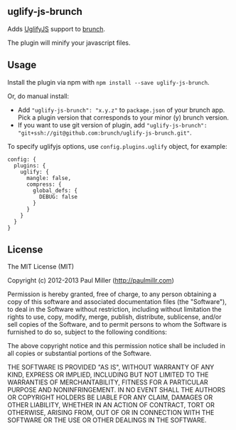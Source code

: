 ## uglify-js-brunch
Adds [UglifyJS](https://github.com/mishoo/UglifyJS) support to
[brunch](http://brunch.io).

The plugin will minify your javascript files.

## Usage
Install the plugin via npm with `npm install --save uglify-js-brunch`.

Or, do manual install:

* Add `"uglify-js-brunch": "x.y.z"` to `package.json` of your brunch app.
  Pick a plugin version that corresponds to your minor (y) brunch version.
* If you want to use git version of plugin, add
`"uglify-js-brunch": "git+ssh://git@github.com:brunch/uglify-js-brunch.git"`.

To specify uglifyjs options, use `config.plugins.uglify` object, for example:

```
config: {
  plugins: {
    uglify: {
      mangle: false,
      compress: {
        global_defs: {
          DEBUG: false
        }
      }
    }
  }
}
```

## License

The MIT License (MIT)

Copyright (c) 2012-2013 Paul Miller (http://paulmillr.com)

Permission is hereby granted, free of charge, to any person obtaining a copy
of this software and associated documentation files (the "Software"), to deal
in the Software without restriction, including without limitation the rights
to use, copy, modify, merge, publish, distribute, sublicense, and/or sell
copies of the Software, and to permit persons to whom the Software is
furnished to do so, subject to the following conditions:

The above copyright notice and this permission notice shall be included in
all copies or substantial portions of the Software.

THE SOFTWARE IS PROVIDED "AS IS", WITHOUT WARRANTY OF ANY KIND, EXPRESS OR
IMPLIED, INCLUDING BUT NOT LIMITED TO THE WARRANTIES OF MERCHANTABILITY,
FITNESS FOR A PARTICULAR PURPOSE AND NONINFRINGEMENT. IN NO EVENT SHALL THE
AUTHORS OR COPYRIGHT HOLDERS BE LIABLE FOR ANY CLAIM, DAMAGES OR OTHER
LIABILITY, WHETHER IN AN ACTION OF CONTRACT, TORT OR OTHERWISE, ARISING FROM,
OUT OF OR IN CONNECTION WITH THE SOFTWARE OR THE USE OR OTHER DEALINGS IN
THE SOFTWARE.

